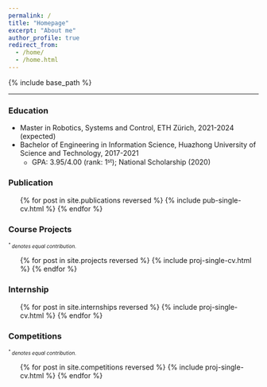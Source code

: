 ```yaml
---
permalink: /
title: "Homepage"
excerpt: "About me"
author_profile: true
redirect_from: 
  - /home/
  - /home.html
---
```


{% include base_path %}

---

### Education

* Master in Robotics, Systems and Control,  ETH Zürich, 2021-2024 (expected)
* Bachelor of Engineering in Information Science, Huazhong University of Science and Technology, 2017-2021
  * GPA: 3.95/4.00 (rank: 1<font size="2"><sup>st</sup></font>); National Scholarship (2020)

### Publication

  <ul>{% for post in site.publications reversed %}
    {% include pub-single-cv.html %}
  {% endfor %}</ul>

### Course Projects
<font size="1"><i>$^*$ denotes equal contribution.</i></font>

  <ul>{% for post in site.projects reversed %}
    {% include proj-single-cv.html %}
  {% endfor %}</ul>

### Internship

<ul>{% for post in site.internships reversed %}
    {% include proj-single-cv.html %}
  {% endfor %}</ul>

### Competitions
<font size="1"><i>$^*$ denotes equal contribution.</i></font>

<ul>{% for post in site.competitions reversed %}
    {% include proj-single-cv.html %}
  {% endfor %}</ul>